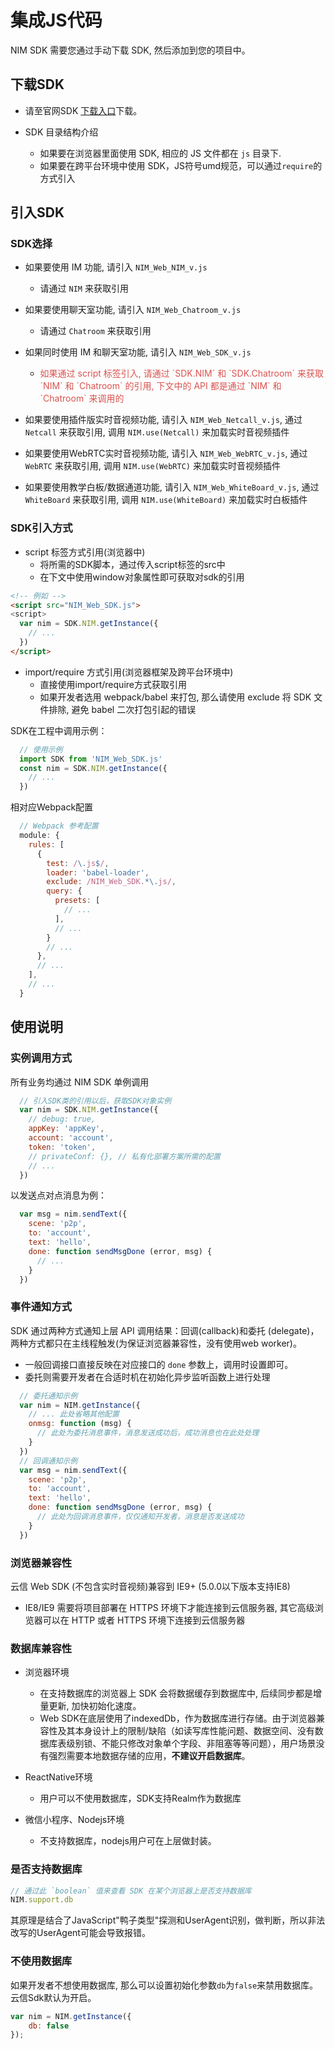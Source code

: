 # 集成JS代码

NIM SDK 需要您通过手动下载 SDK, 然后添加到您的项目中。

## <span id="下载SDK">下载SDK</span>

- 请至官网SDK [下载入口](https://yunxin.163.com/im-sdk-demo)下载。

- SDK 目录结构介绍
  - 如果要在浏览器里面使用 SDK, 相应的 JS 文件都在 `js` 目录下.
  - 如果要在跨平台环境中使用 SDK，JS符号umd规范，可以通过`require`的方式引入

## <span id="引入SDK">引入SDK</span>

### <span id="SDK选择">SDK选择</span>

* 如果要使用 IM 功能, 请引入 `NIM_Web_NIM_v.js`
  * 请通过 `NIM` 来获取引用

* 如果要使用聊天室功能, 请引入 `NIM_Web_Chatroom_v.js`
  * 请通过 `Chatroom` 来获取引用

* 如果同时使用 IM 和聊天室功能, 请引入 `NIM_Web_SDK_v.js`
  * <p style='color: #d9534f;'>如果通过 script 标签引入, 请通过 `SDK.NIM` 和 `SDK.Chatroom` 来获取 `NIM` 和 `Chatroom` 的引用, 下文中的 API 都是通过 `NIM` 和 `Chatroom` 来调用的</p>

* 如果要使用插件版实时音视频功能, 请引入 `NIM_Web_Netcall_v.js`, 通过 `Netcall` 来获取引用, 调用 `NIM.use(Netcall)` 来加载实时音视频插件

* 如果要使用WebRTC实时音视频功能, 请引入 `NIM_Web_WebRTC_v.js`, 通过 `WebRTC` 来获取引用, 调用 `NIM.use(WebRTC)` 来加载实时音视频插件

* 如果要使用教学白板/数据通道功能, 请引入 `NIM_Web_WhiteBoard_v.js`, 通过 `WhiteBoard` 来获取引用, 调用 `NIM.use(WhiteBoard)` 来加载实时白板插件

### <span id="SDK引入方式">SDK引入方式</span>
* script 标签方式引用(浏览器中)
  * 将所需的SDK脚本，通过传入script标签的src中
  * 在下文中使用window对象属性即可获取对sdk的引用

``` html
<!-- 例如 -->
<script src="NIM_Web_SDK.js">
<script>
  var nim = SDK.NIM.getInstance({
    // ...
  })
</script>
```

* import/require 方式引用(浏览器框架及跨平台环境中)
  * 直接使用import/require方式获取引用
  * 如果开发者选用 webpack/babel 来打包, 那么请使用 exclude 将 SDK 文件排除, 避免 babel 二次打包引起的错误

SDK在工程中调用示例：

``` javascript
  // 使用示例
  import SDK from 'NIM_Web_SDK.js'
  const nim = SDK.NIM.getInstance({
    // ...
  })
```

相对应Webpack配置

``` javascript
  // Webpack 参考配置
  module: {
    rules: [
      {
        test: /\.js$/,
        loader: 'babel-loader',
        exclude: /NIM_Web_SDK.*\.js/,
        query: {
          presets: [
            // ...
          ],
          // ...
        }
        // ...
      },
      // ...
    ],
    // ...
  }
```

## <span id="使用说明">使用说明</span>

### <span id="实例调用方式">实例调用方式</span>

所有业务均通过 NIM SDK 单例调用

```javascript
  // 引入SDK类的引用以后，获取SDK对象实例
  var nim = SDK.NIM.getInstance({
    // debug: true,
    appKey: 'appKey',
    account: 'account',
    token: 'token',
    // privateConf: {}, // 私有化部署方案所需的配置
    // ...
  })
```

以发送点对点消息为例：

```javascript
  var msg = nim.sendText({
    scene: 'p2p',
    to: 'account',
    text: 'hello',
    done: function sendMsgDone (error, msg) {
      // ...
    }
  })
```

### <span id="事件通知方式">事件通知方式</span>

SDK 通过两种方式通知上层 API 调用结果：回调(callback)和委托 (delegate)，两种方式都只在主线程触发(为保证浏览器兼容性，没有使用web worker)。

* 一般回调接口直接反映在对应接口的 `done` 参数上，调用时设置即可。
* 委托则需要开发者在合适时机在初始化异步监听函数上进行处理

```javascript
  // 委托通知示例
  var nim = NIM.getInstance({
    // ... 此处省略其他配置
    onmsg: function (msg) {
      // 此处为委托消息事件，消息发送成功后，成功消息也在此处处理
    }
  })
  // 回调通知示例
  var msg = nim.sendText({
    scene: 'p2p',
    to: 'account',
    text: 'hello',
    done: function sendMsgDone (error, msg) {
      // 此处为回调消息事件，仅仅通知开发者，消息是否发送成功
    }
  })

```

### <span id="浏览器兼容性">浏览器兼容性</span>

云信 Web SDK (不包含实时音视频)兼容到 IE9+ (5.0.0以下版本支持IE8)
- IE8/IE9 需要将项目部署在 HTTPS 环境下才能连接到云信服务器, 其它高级浏览器可以在 HTTP 或者 HTTPS 环境下连接到云信服务器

### <span id="数据库兼容性">数据库兼容性</span>

- 浏览器环境
  - 在支持数据库的浏览器上 SDK 会将数据缓存到数据库中, 后续同步都是增量更新, 加快初始化速度。
  - Web SDK在底层使用了indexedDb，作为数据库进行存储。由于浏览器兼容性及其本身设计上的限制/缺陷（如读写库性能问题、数据空间、没有数据库表级别锁、不能只修改对象单个字段、非阻塞等等问题），用户场景没有强烈需要本地数据存储的应用，**不建议开启数据库**。
- ReactNative环境
  - 用户可以不使用数据库，SDK支持Realm作为数据库

- 微信小程序、Nodejs环境
  - 不支持数据库，nodejs用户可在上层做封装。

### <span id="支持数据库">是否支持数据库</span>

```javascript
// 通过此 `boolean` 值来查看 SDK 在某个浏览器上是否支持数据库
NIM.support.db
```

其原理是结合了JavaScript"鸭子类型"探测和UserAgent识别，做判断，所以非法改写的UserAgent可能会导致报错。

### <span id="不使用数据库">不使用数据库</span>

如果开发者不想使用数据库, 那么可以设置初始化参数`db`为`false`来禁用数据库。云信Sdk默认为开启。

```javascript
var nim = NIM.getInstance({
    db: false
});
```
